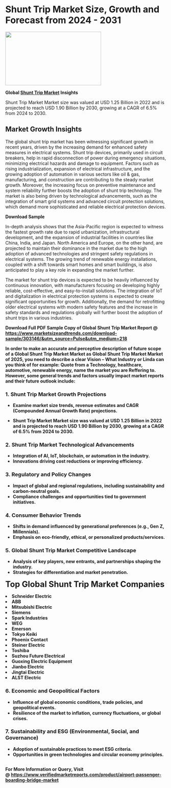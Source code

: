 <H1>Shunt Trip Market Size, Growth and Forecast from 2024 - 2031</H1><img class="aligncenter size-medium wp-image-584254" src="https://thirdeyenews.in/wp-content/uploads/2024/09/Global-Market-Research-300x168.jpeg" alt="" width="300" height="168" /><p><strong>Global&nbsp;<a href="https://www.marketsizeandtrends.com/download-sample/303146/&amp;utm_source=Pulse&amp;utm_medium=218">Shunt Trip Market</a> Insights</strong></p><p>Shunt Trip Market Market size was valued at USD 1.25 Billion in 2022 and is projected to reach USD 1.90 Billion by 2030, growing at a CAGR of 6.5% from 2024 to 2030.</p><p><h2>Market Growth Insights</h2> <p>The global shunt trip market has been witnessing significant growth in recent years, driven by the increasing demand for enhanced safety measures in electrical systems. Shunt trip devices, primarily used in circuit breakers, help in rapid disconnection of power during emergency situations, minimizing electrical hazards and damage to equipment. Factors such as rising industrialization, expansion of electrical infrastructure, and the growing adoption of automation in various sectors like oil & gas, manufacturing, and construction are contributing to the steady market growth. Moreover, the increasing focus on preventive maintenance and system reliability further boosts the adoption of shunt trip technology. The market is also being driven by technological advancements, such as the integration of smart grid systems and advanced circuit protection solutions, which demand more sophisticated and reliable electrical protection devices.</p> <p><strong>Download Sample</strong></p> <p>In-depth analysis shows that the Asia-Pacific region is expected to witness the fastest growth rate due to rapid urbanization, infrastructural development, and the expansion of industrial facilities in countries like China, India, and Japan. North America and Europe, on the other hand, are projected to maintain their dominance in the market due to the high adoption of advanced technologies and stringent safety regulations in electrical systems. The growing trend of renewable energy installations, coupled with a shift towards smart homes and smart buildings, is also anticipated to play a key role in expanding the market further.</p> <p>The market for shunt trip devices is expected to be heavily influenced by continuous innovation, with manufacturers focusing on developing highly reliable, cost-effective, and easy-to-install solutions. The integration of IoT and digitalization in electrical protection systems is expected to create significant opportunities for growth. Additionally, the demand for retrofitting older electrical systems with modern safety features and the increase in safety standards and regulations globally will further boost the adoption of shunt trips in various industries.</p> <p><strong></p><p><span class=""><strong>Download Full PDF Sample Copy of Global Shunt Trip Market Report</strong> @ <a href="https://www.marketsizeandtrends.com/download-sample/303146/&amp;utm_source=Pulse&amp;utm_medium=218" target="_blank">https://www.marketsizeandtrends.com/download-sample/303146/&amp;utm_source=Pulse&amp;utm_medium=218</a></span></p><p>In order to make an accurate and perceptive description of future scope of a Global&nbsp;Shunt Trip Market Market as Global&nbsp;Shunt Trip Market Market of 2025, you need to describe a clear Vision &ndash; What Industry or Linda can you think of for example: Quote from a Technology, healthcare, automotive, renewable energy, name the market you are Reffering to. However, some general trends and factors usually impact market reports and their future outlook include:</p><h3>1.&nbsp;<strong>Shunt Trip Market Growth Projections</strong></h3><ul><li>Examine market size trends, revenue estimates and CAGR (Compounded Annual Growth Rate) projections.</li><li><p>Shunt Trip Market Market size was valued at USD 1.25 Billion in 2022 and is projected to reach USD 1.90 Billion by 2030, growing at a CAGR of 6.5% from 2024 to 2030.</p></li></ul><h3>2.&nbsp;<strong>Shunt Trip Market Technological Advancements</strong></h3><ul><li>Integration of AI, IoT, blockchain, or automation in the industry.</li><li>Innovations driving cost reductions or improving efficiency.</li></ul><h3>3.&nbsp;<strong>Regulatory and Policy Changes</strong></h3><ul><li>Impact of global and regional regulations, including sustainability and carbon-neutral goals.</li><li>Compliance challenges and opportunities tied to government initiatives.</li></ul><h3>4.&nbsp;<strong>Consumer Behavior Trends</strong></h3><ul><li>Shifts in demand influenced by generational preferences (e.g., Gen Z, Millennials).</li><li>Emphasis on eco-friendly, ethical, or personalized products/services.</li></ul><h3>5.&nbsp;<strong>Global Shunt Trip Market Competitive Landscape</strong></h3><ul><li>Analysis of key players, new entrants, and partnerships shaping the industry.</li><li>Strategies for differentiation and market penetration.</li></ul><p data-pm-slice="1 1 []"><span style="color: inherit; font-family: inherit; font-size: 25px;">Top Global Shunt Trip Market Companies</span></p><div class="" data-test-id=""><p><li>Schneider Electric</li><li> ABB</li><li> Mitsubishi Electric</li><li> Siemens</li><li> Spark Industries</li><li> WEG</li><li> Emerson</li><li> Tokyo Keiki</li><li> Phoenix Contact</li><li> Steiner Electric</li><li> Toshiba</li><li> Suzhou Future Electrical</li><li> Guoxing Electric Equipment</li><li> Jianbo Electric</li><li> Jingtai Electric</li><li> ALST Electric</li></p></div><h3>6.&nbsp;<strong>Economic and Geopolitical Factors</strong></h3><ul><li>Influence of global economic conditions, trade policies, and geopolitical events.</li><li>Resilience of the market to inflation, currency fluctuations, or global crises.</li></ul><h3>7.&nbsp;<strong>Sustainability and ESG (Environmental, Social, and Governance)</strong></h3><ul><li>Adoption of sustainable practices to meet ESG criteria.</li><li>Opportunities in green technologies and circular economy principles.</li></ul><h2><strong style="font-size: 14px;">For More Information or Query, Visit @&nbsp;</strong><a style="background-color: #ffffff; font-size: 14px;" href="https://www.marketsizeandtrends.com/report/shunt-trip-market/" target="_blank">https://www.verifiedmarketreports.com/product/airport-passenger-boarding-bridge-market</a></h2>

